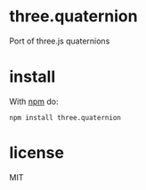 # three.quaternion

Port of three.js quaternions

# install

With [npm](https://npmjs.org) do:

```
npm install three.quaternion
```

# license

MIT
